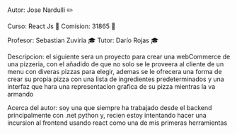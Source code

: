 Autor: Jose Nardulli :pencil2:

Curso: React Js :bookmark_tabs:
Comision: 31865 :closed_book:

Profesor: Sebastian Zuviria :mortar_board: 
Tutor: Darío Rojas :mortar_board: 

Descripcion: el siguiente sera un proyecto para crear una webCommerce de una pizzeria, con el añadido de que no solo se le proveera al cliente de un menu con diveras pizzas para elegir, ademas se le ofrecera una forma de crear su propia pizza con una lista de ingredientes predeterminados y una interfaz que hara una representacion grafica de su pizza mientras la va armando

Acerca del autor: soy una que siempre ha trabajado desde el backend principalmente con .net python y, recien estoy intentando hacer una incursion al frontend usando react como una de mis primeras herramientas